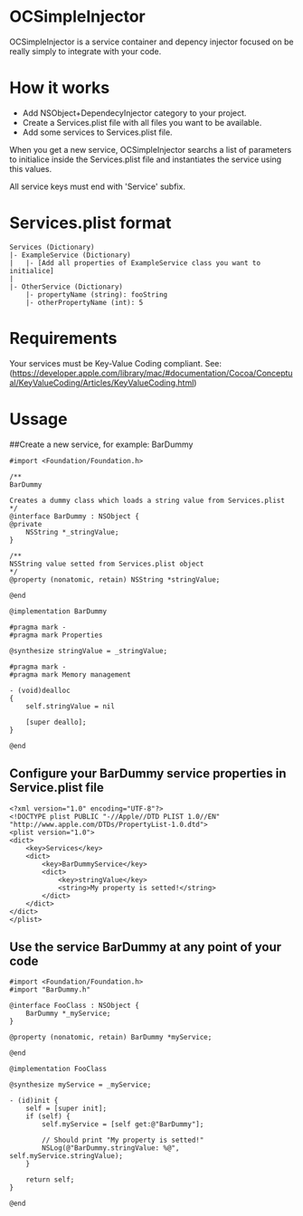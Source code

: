# OCSimpleInjector
OCSimpleInjector is a service container and depency injector focused on be really simply to integrate with your code.

# How it works

* Add NSObject+DependecyInjector category to your project.
* Create a Services.plist file with all files you want to be available.
* Add some services to Services.plist file.

When you get a new service, OCSimpleInjector searchs a list of parameters
to initialice inside the Services.plist file and instantiates the service
using this values.

All service keys must end with 'Service' subfix.

# Services.plist format

    Services (Dictionary)
    |- ExampleService (Dictionary)
    |   |- [Add all properties of ExampleService class you want to initialice]
    |
    |- OtherService (Dictionary)
        |- propertyName (string): fooString
        |- otherPropertyName (int): 5

# Requirements

Your services must be Key-Value Coding compliant.
See: (https://developer.apple.com/library/mac/#documentation/Cocoa/Conceptual/KeyValueCoding/Articles/KeyValueCoding.html)
       
# Ussage

##Create a new service, for example: BarDummy

    #import <Foundation/Foundation.h>
    
    /**
    BarDummy
 
    Creates a dummy class which loads a string value from Services.plist
    */
    @interface BarDummy : NSObject {
    @private
        NSString *_stringValue;
    } 

    /**
    NSString value setted from Services.plist object
    */
    @property (nonatomic, retain) NSString *stringValue;

    @end
    
    @implementation BarDummy

    #pragma mark -
    #pragma mark Properties

    @synthesize stringValue = _stringValue;
    
    #pragma mark -
    #pragma mark Memory management
    
    - (void)dealloc
    {
        self.stringValue = nil
        
        [super deallo];
    }

    @end

## Configure your BarDummy service properties in Service.plist file

    <?xml version="1.0" encoding="UTF-8"?>
    <!DOCTYPE plist PUBLIC "-//Apple//DTD PLIST 1.0//EN" "http://www.apple.com/DTDs/PropertyList-1.0.dtd">
    <plist version="1.0">
    <dict>
        <key>Services</key>
        <dict>
            <key>BarDummyService</key>
            <dict>
                <key>stringValue</key>
                <string>My property is setted!</string>
            </dict>
        </dict>
    </dict>
    </plist>

## Use the service BarDummy at any point of your code

    #import <Foundation/Foundation.h>
    #import "BarDummy.h"

    @interface FooClass : NSObject {
        BarDummy *_myService;
    }
    
    @property (nonatomic, retain) BarDummy *myService;
    
    @end
    
    @implementation FooClass
    
    @synthesize myService = _myService;
    
    - (id)init {
        self = [super init];
        if (self) {
            self.myService = [self get:@"BarDummy"];
            
            // Should print "My property is setted!"
            NSLog(@"BarDummy.stringValue: %@", self.myService.stringValue);
        }
        
        return self;
    }
    
    @end